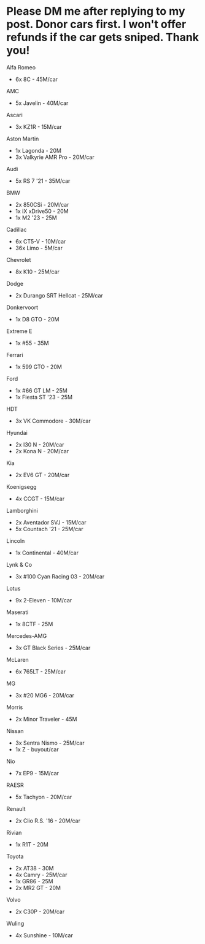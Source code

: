 # Please DM me after replying to my post. Donor cars first. I won't offer refunds if the car gets sniped. Thank you!
Alfa Romeo
* 6x 8C - 45M/car

AMC
* 5x Javelin - 40M/car

Ascari
* 3x KZ1R - 15M/car

Aston Martin
* 1x Lagonda - 20M
* 3x Valkyrie AMR Pro - 20M/car

Audi
* 5x RS 7 '21 - 35M/car

BMW
* 2x 850CSi - 20M/car
* 1x iX xDrive50 - 20M
* 1x M2 '23 - 25M

Cadillac
* 6x CT5-V - 10M/car
* 36x Limo - 5M/car

Chevrolet
* 8x K10 - 25M/car

Dodge
* 2x Durango SRT Hellcat - 25M/car

Donkervoort
* 1x D8 GTO - 20M

Extreme E
* 1x #55 - 35M

Ferrari
* 1x 599 GTO - 20M

Ford
* 1x #66 GT LM - 25M
* 1x Fiesta ST '23 - 25M

HDT
* 3x VK Commodore - 30M/car

Hyundai
* 2x I30 N - 20M/car
* 2x Kona N - 20M/car

Kia
* 2x EV6 GT - 20M/car

Koenigsegg
* 4x CCGT - 15M/car

Lamborghini
* 2x Aventador SVJ - 15M/car
* 5x Countach '21 - 25M/car

Lincoln
* 1x Continental - 40M/car

Lynk & Co
* 3x #100 Cyan Racing 03 - 20M/car

Lotus
* 9x 2-Eleven - 10M/car

Maserati
* 1x 8CTF - 25M

Mercedes-AMG
* 3x GT Black Series - 25M/car

McLaren
* 6x 765LT - 25M/car

MG
* 3x #20 MG6 - 20M/car

Morris
* 2x Minor Traveler - 45M

Nissan
* 3x Sentra Nismo - 25M/car
* 1x Z - buyout/car

Nio
* 7x EP9 - 15M/car

RAESR
* 5x Tachyon - 20M/car

Renault
* 2x Clio R.S. '16 - 20M/car

Rivian
* 1x R1T - 20M

Toyota
* 2x AT38 - 30M
* 4x Camry - 25M/car
* 1x GR86 - 25M
* 2x MR2 GT - 20M

Volvo
* 2x C30P - 20M/car

Wuling
* 4x Sunshine - 10M/car 